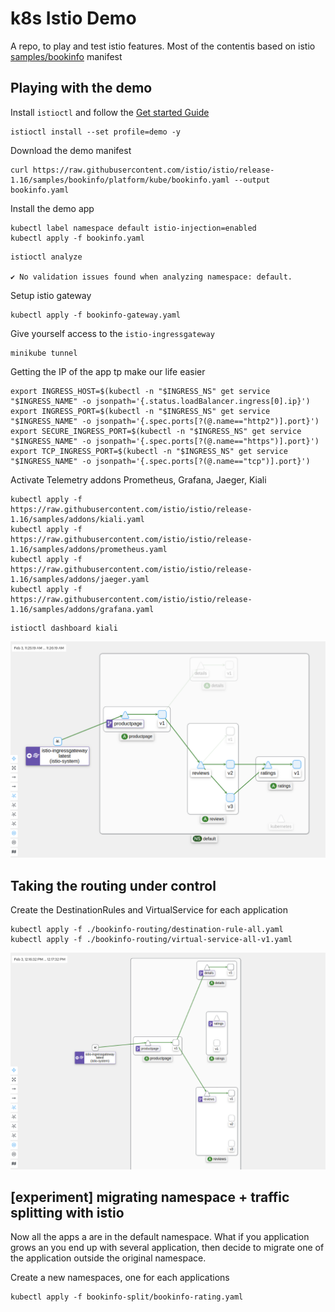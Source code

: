 # k8s Istio Demo

A repo, to play and test istio features. Most of the contentis based on istio [samples/bookinfo]() manifest

## Playing with the demo

Install `istioctl` and follow the [Get started Guide](https://istio.io/latest/docs/setup/getting-started/#install)

```
istioctl install --set profile=demo -y
```

Download the demo manifest

```
curl https://raw.githubusercontent.com/istio/istio/release-1.16/samples/bookinfo/platform/kube/bookinfo.yaml --output bookinfo.yaml
```

Install the demo app

```
kubectl label namespace default istio-injection=enabled
kubectl apply -f bookinfo.yaml
```

```
istioctl analyze

✔ No validation issues found when analyzing namespace: default.
```

Setup istio gateway

```
kubectl apply -f bookinfo-gateway.yaml
```

Give yourself access to the `istio-ingressgateway`

```
minikube tunnel
```

Getting the IP of the app tp make our life easier

```
export INGRESS_HOST=$(kubectl -n "$INGRESS_NS" get service "$INGRESS_NAME" -o jsonpath='{.status.loadBalancer.ingress[0].ip}')
export INGRESS_PORT=$(kubectl -n "$INGRESS_NS" get service "$INGRESS_NAME" -o jsonpath='{.spec.ports[?(@.name=="http2")].port}')
export SECURE_INGRESS_PORT=$(kubectl -n "$INGRESS_NS" get service "$INGRESS_NAME" -o jsonpath='{.spec.ports[?(@.name=="https")].port}')
export TCP_INGRESS_PORT=$(kubectl -n "$INGRESS_NS" get service "$INGRESS_NAME" -o jsonpath='{.spec.ports[?(@.name=="tcp")].port}')
```

Activate Telemetry addons Prometheus, Grafana, Jaeger, Kiali

```
kubectl apply -f https://raw.githubusercontent.com/istio/istio/release-1.16/samples/addons/kiali.yaml
kubectl apply -f https://raw.githubusercontent.com/istio/istio/release-1.16/samples/addons/prometheus.yaml
kubectl apply -f https://raw.githubusercontent.com/istio/istio/release-1.16/samples/addons/jaeger.yaml
kubectl apply -f https://raw.githubusercontent.com/istio/istio/release-1.16/samples/addons/grafana.yaml
```

```
istioctl dashboard kiali
```

![](docs/assets/booking-kiali-1.png)

## Taking the routing under control

Create the DestinationRules and VirtualService for each application

```
kubectl apply -f ./bookinfo-routing/destination-rule-all.yaml
kubectl apply -f ./bookinfo-routing/virtual-service-all-v1.yaml
```

![](docs/assets/booking-kiali-2.png)

## [experiment] migrating namespace + traffic splitting with istio

Now all the apps a are in the default namespace. What if you application grows an you end up with several application, then decide to migrate one of the application outside the original namespace.

Create a new namespaces, one for each applications

```
kubectl apply -f bookinfo-split/bookinfo-rating.yaml
```
